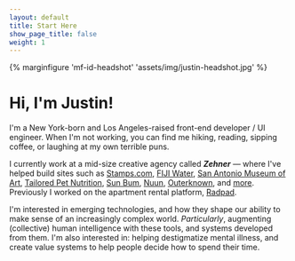 ```yaml
---
layout: default
title: Start Here
show_page_title: false
weight: 1
---
```


{% marginfigure 'mf-id-headshot' 'assets/img/justin-headshot.jpg' %}

# Hi, I'm Justin!

<!-- About Me -->
I'm a New York-born and Los Angeles-raised front-end developer / UI engineer. When I'm not working, you can find me hiking, reading, sipping coffee, or laughing at my own terrible puns.


<!-- My Work -->
I currently work at a mid-size creative agency called **_Zehner_** — where I've helped build sites such as [Stamps.com](https://store.stamps.com/), [FIJI Water](https://www.fijiwater.com), [San Antonio Museum of Art](https://www.samuseum.org/), [Tailored Pet Nutrition](https://tailoredpet.com/), [Sun Bum](https://www.trustthebum.com/), [Nuun](https://ourcommunity.nuunlife.com/), [Outerknown](https://www.outerknown.com/), and [more](https://www.zehnergroup.com/work). Previously I worked on the apartment rental platform, [Radpad](https://www.onradpad.com/).

<!-- {% maincolumn 'assets/img/projects-quilt.png' '' %} -->

<!-- My Interests -->
I'm interested in emerging technologies, and how they shape our ability to make sense of an increasingly complex world. *Particularly*, augmenting (collective) human intelligence with these tools, and systems developed from them. <!-- The internet as a medium fascinates me — its limitless potential to share ideas and knowledge, and its  --> I'm also interested in: helping destigmatize mental illness, and create value systems to help people decide how to spend their time.